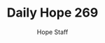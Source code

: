 ---
image: /assets/img/daily-hope-default-artwork.png
title: Daily Hope 269
number: 269
categories:
  - Daily Hope
author: Hope Staff
notes: Daily Hope 269
embed: >-
  <iframe style="border-radius:12px" src="https://open.spotify.com/embed/episode/0fSlLN8ofmKkAmC9YX8cY3?utm_source=generator" width="100%" height="152" frameBorder="0" allowfullscreen="" allow="autoplay; clipboard-write; encrypted-media; fullscreen; picture-in-picture" loading="lazy"></iframe>
---